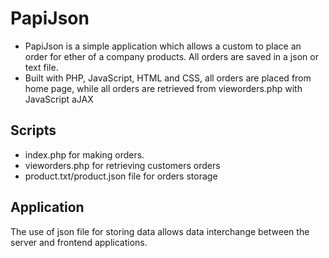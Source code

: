 # PapiJson
* PapiJson is a simple application which allows
a custom to place an order for ether of a company 
products. All orders are saved in a json or text file.
* Built with PHP, JavaScript, HTML and CSS, all
orders are placed from home page, while all orders
are retrieved from vieworders.php with JavaScript
aJAX

## Scripts
* index.php for making orders.
* vieworders.php for retrieving customers orders 
* product.txt/product.json file for orders storage

## Application
The use of json file for storing data allows
data interchange between the server and frontend
applications.
